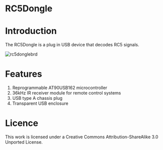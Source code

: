 RC5Dongle
=========
Introduction
============
The RC5Dongle is a plug in USB device that decodes RC5 signals.

![rc5donglebrd](https://f.cloud.github.com/assets/5130298/889189/b3e92bc0-fa1a-11e2-9ac4-b6c3bb4fe6a3.PNG)


Features
========
1. Reprogrammable AT90USB162 microcontroller
2. 36kHz IR receiver module for remote control systems
3. USB type A chassis plug
4. Transparent USB enclosure

Licence
=======
This work is licensed under a Creative Commons Attribution-ShareAlike 3.0 Unported License.
